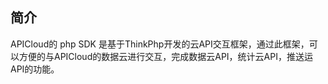 ## 简介

APICloud的 php SDK 是基于ThinkPhp开发的云API交互框架，通过此框架，可以方便的与APICloud的数据云进行交互，完成数据云API，统计云API，推送运API的功能。
